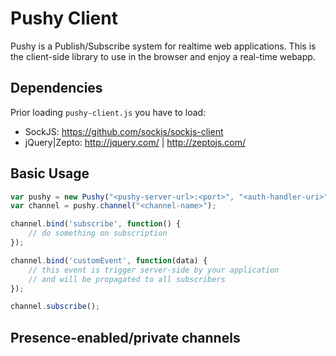 # Pushy Client

Pushy is a Publish/Subscribe system for realtime web applications. 
This is the client-side library to use in the browser and enjoy a real-time webapp.

## Dependencies

Prior loading ```pushy-client.js``` you have to load:

* SockJS: https://github.com/sockjs/sockjs-client
* jQuery|Zepto: http://jquery.com/ | http://zeptojs.com/

## Basic Usage

```javascript
var pushy = new Pushy("<pushy-server-url>:<port>", "<auth-handler-uri>");
var channel = pushy.channel("<channel-name>");

channel.bind('subscribe', function() {
    // do something on subscription
});

channel.bind('customEvent', function(data) {
    // this event is trigger server-side by your application
    // and will be propagated to all subscribers
});

channel.subscribe();
```

## Presence-enabled/private channels

